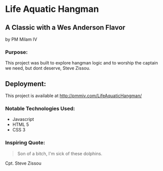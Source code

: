 # Life Aquatic Hangman
## A Classic with a Wes Anderson Flavor

by PM Milam IV

### Purpose:

This project was built to explore hangman logic and to worship the captain we need, but dont deserve, Steve Zissou.

## Deployment:

This project is available at http://pmmiv.com/LifeAquaticHangman/

### Notable Technologies Used: 

- Javascript
- HTML 5
- CSS 3

### Inspiring Quote: 

> Son of a bitch, I'm sick of these dolphins.

Cpt. Steve Zissou

